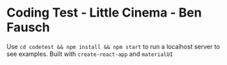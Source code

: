 # Coding Test - Little Cinema - Ben Fausch
Use `cd codetest && npm install && npm start` to run a localhost server to see examples.
Built with `create-react-app` and `materialUI`

